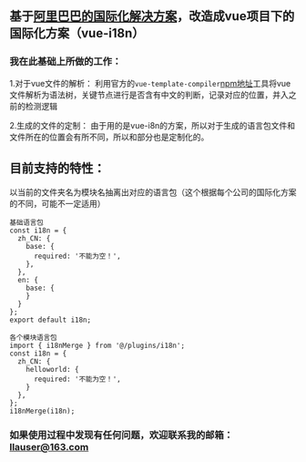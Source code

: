## 基于[阿里巴巴的国际化解决方案](https://github.com/nefe/kiwi)，改造成vue项目下的国际化方案（vue-i18n）
### 我在此基础上所做的工作： 
1.对于vue文件的解析：
    利用官方的`vue-template-compiler`[npm地址](https://www.npmjs.com/package/vue-template-compiler)工具将vue文件解析为语法树，关键节点进行是否含有中文的判断，记录对应的位置，并入之前的检测逻辑
    
2.生成的文件的定制： 
    由于用的是vue-i8n的方案，所以对于生成的语言包文件和文件所在的位置会有所不同，所以和部分也是定制化的。
## 目前支持的特性：
以当前的文件夹名为模块名抽离出对应的语言包（这个根据每个公司的国际化方案的不同，可能不一定适用）
```
基础语言包
const i18n = {
  zh_CN: {
    base: {
      required: '不能为空！',
    },
  },
  en: {
    base: {
    }
  }
};
export default i18n;
```
```
各个模块语言包
import { i18nMerge } from '@/plugins/i18n';
const i18n = {
  zh_CN: {
    helloworld: {
      required: '不能为空！',
    }
  },
};
i18nMerge(i18n);
```
### 如果使用过程中发现有任何问题，欢迎联系我的邮箱：llauser@163.com

